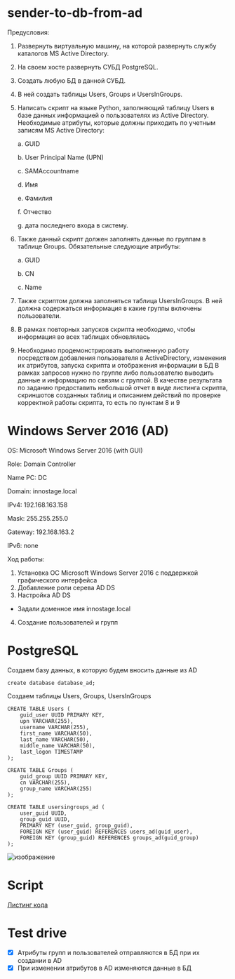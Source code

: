 # sender-to-db-from-ad

Предусловия:
1. Развернуть виртуальную машину, на которой развернуть службу каталогов MS Active Directory.
2. На своем хосте развернуть СУБД PostgreSQL.
3. Создать любую БД в данной СУБД. 
4. В ней создать таблицы Users, Groups и UsersInGroups.
5. Написать скрипт на языке Python, заполняющий таблицу Users в базе данных информацией о пользователях из Active Directory. Необходимые атрибуты, которые должны приходить по учетным записям MS Active Directory:

    a. GUID

    b. User Principal Name (UPN)

    c. SAMAccountname

    d. Имя

    e. Фамилия

    f. Отчество

    g. дата последнего входа в систему.

7. Также данный скрипт должен заполнять данные по группам в таблице Groups. Обязательные следующие атрибуты:

    a. GUID

    b. CN

    c. Name

7. Также скриптом должна заполняться таблица UsersInGroups. В ней должна содержаться информация в какие группы включены пользователи.
8. В рамках повторных запусков скрипта необходимо, чтобы информация во всех таблицах обновлялась
9. Необходимо продемонстрировать выполненную работу посредством добавления пользователя в ActiveDirectory, изменения их атрибутов, запуска скрипта и отображения информации в БД
В рамках запросов нужно по группе либо пользователю выводить данные и информацию по связям с группой.
В качестве результата по заданию предоставить небольшой отчет в виде листинга скрипта, скриншотов созданных таблиц и описанием действий по проверке корректной работы скрипта, то есть по пунктам 8 и 9


# Windows Server 2016 (AD)
OS: Microsoft Windows Server 2016 (with GUI)

Role: Domain Controller

Name PC: DC

Domain: innostage.local

IPv4: 192.168.163.158

Mask: 255.255.255.0

Gateway: 192.168.163.2

IPv6: none

Ход работы:
1. Установка ОС Microsoft Windows Server 2016 с поддержкой графического интерфейса
2. Добавление роли серева AD DS
3. Настройка AD DS
* Задали доменное имя innostage.local
4. Создание пользователей и групп     


# PostgreSQL

Создаем базу данных, в которую будем вносить данные из AD
```
create database database_ad;
```
Создаем таблицы Users, Groups, UsersInGroups

```
CREATE TABLE Users (
    guid_user UUID PRIMARY KEY,
    upn VARCHAR(255),
    username VARCHAR(255),
    first_name VARCHAR(50),
    last_name VARCHAR(50),
    middle_name VARCHAR(50),
    last_logon TIMESTAMP
);

CREATE TABLE Groups (
    guid_group UUID PRIMARY KEY,
    cn VARCHAR(255),
    group_name VARCHAR(255)
);

CREATE TABLE usersingroups_ad (
    user_guid UUID,
    group_guid UUID,
    PRIMARY KEY (user_guid, group_guid),
    FOREIGN KEY (user_guid) REFERENCES users_ad(guid_user),
    FOREIGN KEY (group_guid) REFERENCES groups_ad(guid_group)
);

```

![изображение](https://github.com/user-attachments/assets/43e721c9-0fbd-42fd-af5f-81402d4e7fb3)

# Script

[Листинг кода](https://github.com/DFNazipov/sender-to-db-from-ad/blob/main/main.py)

# Test drive
- [x] Атрибуты групп и пользователей отправляются в БД при их создании в AD
- [x] При изменении атрибутов в AD изменяются данные в БД 
